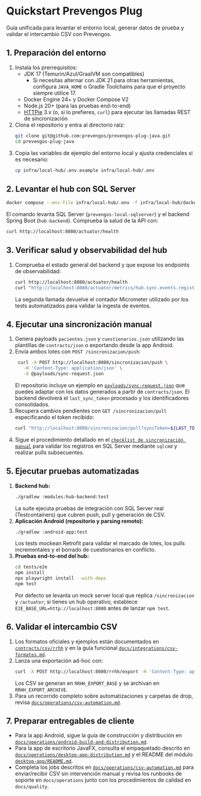 # Quickstart Prevengos Plug

Guía unificada para levantar el entorno local, generar datos de prueba y validar el intercambio CSV con Prevengos.

## 1. Preparación del entorno

1. Instala los prerrequisitos:
   * JDK 17 (Temurin/Azul/GraalVM son compatibles)
     * Si necesitas alternar con JDK 21 para otras herramientas, configura `JAVA_HOME` o Gradle Toolchains para que el proyecto siempre utilice 17.
   * Docker Engine 24+ y Docker Compose V2
   * Node.js 20+ (para las pruebas end-to-end)
   * [HTTPie](https://httpie.io/) 3.x (o, si lo prefieres, `curl`) para ejecutar las llamadas REST de sincronización
2. Clona el repositorio y entra al directorio raíz:
   ```bash
   git clone git@github.com:prevengos/prevengos-plug-java.git
   cd prevengos-plug-java
   ```
3. Copia las variables de ejemplo del entorno local y ajusta credenciales si es necesario:
   ```bash
   cp infra/local-hub/.env.example infra/local-hub/.env
   ```

## 2. Levantar el hub con SQL Server

```bash
docker compose --env-file infra/local-hub/.env -f infra/local-hub/docker-compose.yml up --build
```

El comando levanta SQL Server (`prevengos-local-sqlserver`) y el backend Spring Boot (`hub-backend`). Comprueba la salud de la API con:

```bash
curl http://localhost:8080/actuator/health
```

## 3. Verificar salud y observabilidad del hub

1. Comprueba el estado general del backend y que expose los endpoints de observabilidad:
   ```bash
   curl http://localhost:8080/actuator/health
   curl "http://localhost:8080/actuator/metrics/hub.sync.events.registered?tag=event_type:paciente-upserted"
   ```
   La segunda llamada devuelve el contador Micrometer utilizado por los tests automatizados para validar la ingesta de eventos.

## 4. Ejecutar una sincronización manual

1. Genera payloads `pacientes.json` y `cuestionarios.json` utilizando las plantillas de `contracts/json` o exportando desde la app Android.
2. Envía ambos lotes con `POST /sincronizacion/push`:
   ```bash
    curl -X POST http://localhost:8080/sincronizacion/push \
      -H 'Content-Type: application/json' \
      -d @payloads/sync-request.json
   ```
   El repositorio incluye un ejemplo en [`payloads/sync-request.json`](../payloads/sync-request.json)
   que puedes adaptar con los datos generados a partir de `contracts/json`. El backend
   devolverá el `last_sync_token` procesado y los identificadores consolidados.
3. Recupera cambios pendientes con `GET /sincronizacion/pull` especificando el token recibido:
   ```bash
   curl "http://localhost:8080/sincronizacion/pull?syncToken=${LAST_TOKEN}&limit=50"
   ```
4. Sigue el procedimiento detallado en el [`checklist de sincronización manual`](quality/manual-sync-checklist.md) para validar los registros en SQL Server mediante `sqlcmd` y realizar pulls subsecuentes.

## 5. Ejecutar pruebas automatizadas

1. **Backend hub:**
   ```bash
   ./gradlew :modules:hub-backend:test
   ```
   La suite ejecuta pruebas de integración con SQL Server real (Testcontainers) que cubren push, pull y generación de CSV.
2. **Aplicación Android (repositorio y parsing remoto):**
   ```bash
   ./gradlew :android-app:test
   ```
   Los tests mockean Retrofit para validar el marcado de lotes, los pulls incrementales y el borrado de cuestionarios en conflicto.
3. **Pruebas end-to-end del hub:**
   ```bash
   cd tests/e2e
   npm install
   npx playwright install --with-deps
   npm test
   ```
   Por defecto se levanta un mock server local que replica `/sincronizacion` y `/actuator`; si tienes un hub operativo, establece `E2E_BASE_URL=http://localhost:8080` antes de lanzar `npm test`.

## 6. Validar el intercambio CSV

1. Los formatos oficiales y ejemplos están documentados en [`contracts/csv/rrhh`](../contracts/csv/rrhh/README.md) y en la guía funcional [`docs/integrations/csv-formatos.md`](integrations/csv-formatos.md).
2. Lanza una exportación ad-hoc con:
   ```bash
   curl -X POST http://localhost:8080/rrhh/export -H 'Content-Type: application/json' -d '{"trigger_type":"manual"}'
   ```
   Los CSV se generan en `RRHH_EXPORT_BASE` y se archivan en `RRHH_EXPORT_ARCHIVE`.
3. Para un recorrido completo sobre automatizaciones y carpetas de drop, revisa [`docs/operations/csv-automation.md`](operations/csv-automation.md).

## 7. Preparar entregables de cliente

* Para la app Android, sigue la guía de construcción y distribución en [`docs/operations/android-build-and-distribution.md`](operations/android-build-and-distribution.md).
* Para la app de escritorio JavaFX, consulta el empaquetado descrito en [`docs/operations/desktop-app-distribution.md`](operations/desktop-app-distribution.md) y el README del módulo [`desktop-app/README.md`](../desktop-app/README.md).
* Completa los jobs descritos en [`docs/operations/csv-automation.md`](operations/csv-automation.md) para enviar/recibir CSV sin intervención manual y revisa los runbooks de soporte en `docs/operations` junto con los procedimientos de calidad en `docs/quality`.
